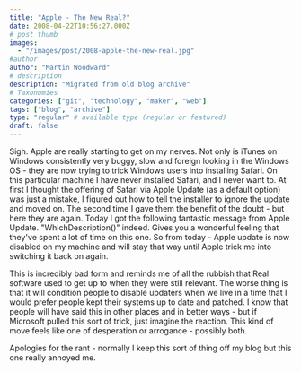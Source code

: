 ```yaml
---
title: "Apple - The New Real?"
date: 2008-04-22T10:56:27.000Z
# post thumb
images:
  - "/images/post/2008-apple-the-new-real.jpg"
#author
author: "Martin Woodward"
# description
description: "Migrated from old blog archive"
# Taxonomies
categories: ["git", "technology", "maker", "web"]
tags: ["blog", "archive"]
type: "regular" # available type (regular or featured)
draft: false
---
```

[](http://www.woodwardweb.com/WindowsLiveWriter/AppleTheNewReal_99C1/Apple%20Software%20Update_2.png) <rant>Sigh.  Apple are really starting to get on my nerves.  Not only is iTunes on Windows consistently very buggy, slow and foreign looking in the Windows OS - they are now trying to trick Windows users into installing Safari.  On this particular machine I have never installed Safari, and I never want to.  At first I thought the offering of Safari via Apple Update (as a default option) was just a mistake, I figured out how to tell the installer to ignore the update and moved on.  The second time I gave them the benefit of the doubt - but here they are again.  Today I got the following fantastic message from Apple Update.  "WhichDescription()" indeed.  Gives you a wonderful feeling that they've spent a lot of time on this one.  So from today - Apple update is now disabled on my machine and will stay that way until Apple trick me into switching it back on again. 

This is incredibly bad form and reminds me of all the rubbish that Real software used to get up to when they were still relevant.  The worse thing is that it will condition people to disable updaters when we live in a time that I would prefer people kept their systems up to date and patched.  I know that people will have said this in other places and in better ways - but if Microsoft pulled this sort of trick, just imagine the reaction.  This kind of move feels like one of desperation or arrogance - possibly both.</rant> 

Apologies for the rant - normally I keep this sort of thing off my blog but this one really annoyed me.